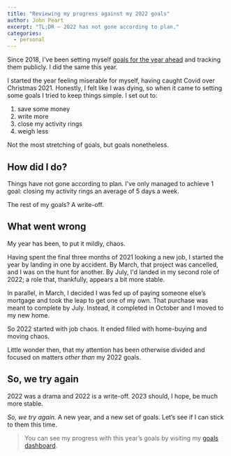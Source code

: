 ```yaml
---
title: "Reviewing my progress against my 2022 goals"
author: John Peart
excerpt: "TL;DR – 2022 has not gone according to plan."
categories:
  - personal
---
```


Since 2018, I've been setting myself [goals for the year ahead](/goals/) and tracking them publicly. I did the same this year.

I started the year feeling miserable for myself, having caught Covid over Christmas 2021. Honestly, I felt like I was dying, so when it came to setting some goals I tried to keep things simple. I set out to:

1. save some money
2. write more
3. close my activity rings
4. weigh less

Not the most stretching of goals, but goals nonetheless.

## How did I do?

Things have not gone according to plan. I've only managed to achieve 1 goal: closing my activity rings an average of 5 days a week.

The rest of my goals? A write-off.

## What went wrong

My year has been, to put it mildly, chaos.

Having spent the final three months of 2021 looking a new job, I started the year by landing in one by accident. By March, that project was cancelled, and I was on the hunt for another. By July, I'd landed in my second role of 2022; a role that, thankfully, appears a bit more stable.

In parallel, in March, I decided I was fed up of paying someone else’s mortgage and took the leap to get one of my own. That purchase was meant to complete by July. Instead, it completed in October and I moved to my new home.

So 2022 started with job chaos. It ended filled with home-buying and moving chaos.

Little wonder then, that my attention has been otherwise divided and focused on matters _other than_ my 2022 goals.

## So, we try again

2022 was a drama and 2022 is a write-off. 2023 should, I hope, be much more stable.

_So, we try again._ A new year, and a new set of goals. Let’s see if I can stick to them this time.

> You can see my progress with this year’s goals by visiting my [goals dashboard](/goals/2022).
